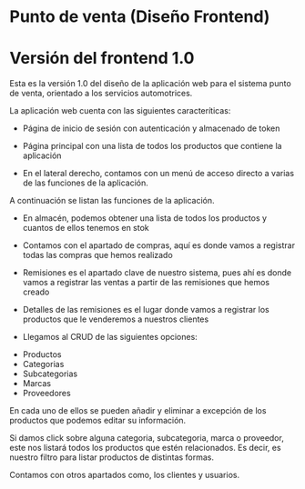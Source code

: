 # Punto de venta (Diseño Frontend)

# Versión del frontend 1.0

Esta es la versión 1.0 del diseño de la aplicación web para el sistema punto de venta, orientado a los servicios automotrices.

La aplicación web cuenta con las siguientes caracteríticas:

- Página de inicio de sesión con autenticación y almacenado de token

- Página principal con una lista de todos los productos que contiene la aplicación

- En el lateral derecho, contamos con un menú de acceso directo a varias de las funciones de la aplicación.

A continuación se listan las funciones de la aplicación.

- En almacén, podemos obtener una lista de todos los productos y cuantos de ellos tenemos en stok
- Contamos con el apartado de compras, aquí es donde vamos a registrar todas las compras que hemos realizado
- Remisiones es el apartado clave de nuestro sistema, pues ahí es donde vamos a registrar las ventas a partir de las remisiones que hemos creado
- Detalles de las remisiones es el lugar donde vamos a registrar los productos que le venderemos a nuestros clientes

- Llegamos al CRUD de las siguientes opciones:

* Productos
* Categorias
* Subcategorias
* Marcas
* Proveedores

En cada uno de ellos se pueden añadir y eliminar a excepción de los productos que podemos editar su información.

Si damos click sobre alguna categoria, subcategoria, marca o proveedor, este nos listará todos los productos que estén relacionados.
Es decir, es nuestro filtro para listar productos de distintas formas.

Contamos con otros apartados como, los clientes y usuarios.
